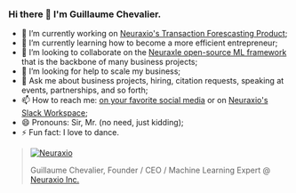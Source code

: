 ### Hi there 👋 I'm Guillaume Chevalier.

<!--
**guillaume-chevalier/guillaume-chevalier** is a ✨ _special_ ✨ repository because its `README.md` (this file) appears on your GitHub profile.
-->

- 🔭 I’m currently working on [Neuraxio's Transaction Forescasting Product](https://www.neuraxio.com/pages/sales-forecasting-product-to-trigger-marketing-actions); 
- 🌱 I’m currently learning how to become a more efficient entrepreneur;
- 👯 I’m looking to collaborate on the [Neuraxle open-source ML framework](https://github.com/Neuraxio/Neuraxle) that is the backbone of many business projects;
- 🤔 I’m looking for help to scale my business; 
- 💬 Ask me about business projects, hiring, citation requests, speaking at events, partnerships, and so forth;
- 📫 How to reach me: [on your favorite social media](https://linktr.ee/gchevalier) or on [Neuraxio's Slack Workspace](https://join.slack.com/t/neuraxio/shared_invite/zt-8lyw42c5-4PuWjTT8dQqeFK3at1s_dQ);
- 😄 Pronouns: Sir, Mr. (no need, just kidding);
- ⚡ Fun fact: I love to dance.

> [![Neuraxio](https://cdn.shopify.com/s/files/1/0277/9958/4838/files/logo_v1_cropped_200x.png)](https://github.com/Neuraxio)
> 
> Guillaume Chevalier, Founder / CEO / Machine Learning Expert @ [Neuraxio Inc.](https://github.com/Neuraxio)
